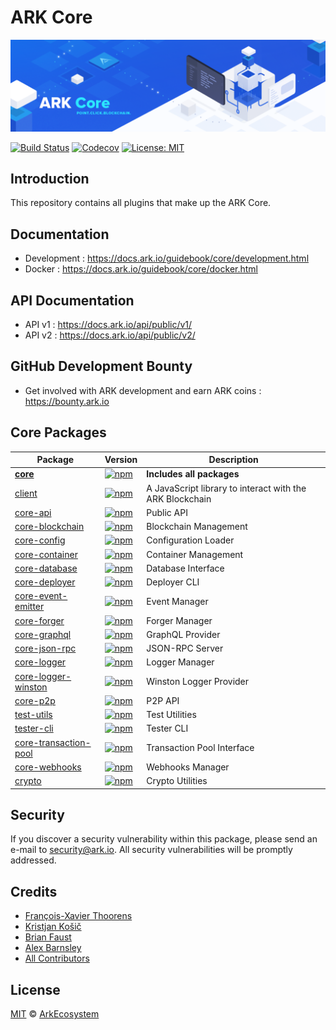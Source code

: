 # ARK Core

![ARK Core](./banner.png)

[![Build Status](https://badgen.now.sh/circleci/github/ArkEcosystem/core)](https://circleci.com/gh/ArkEcosystem/core)
[![Codecov](https://badgen.now.sh/codecov/c/github/arkecosystem/core)](https://codecov.io/gh/arkecosystem/core)
[![License: MIT](https://badgen.now.sh/badge/license/MIT/green)](https://opensource.org/licenses/MIT)

## Introduction

This repository contains all plugins that make up the ARK Core.

## Documentation

- Development : https://docs.ark.io/guidebook/core/development.html
- Docker : https://docs.ark.io/guidebook/core/docker.html

## API Documentation

- API v1 : https://docs.ark.io/api/public/v1/
- API v2 : https://docs.ark.io/api/public/v2/

## GitHub Development Bounty

- Get involved with ARK development and earn ARK coins : https://bounty.ark.io

## Core Packages

| Package | Version | Description
|---|---|---|
| **[core](/packages/core)** | [![npm](https://img.shields.io/npm/v/@arkecosystem/core.svg)](https://www.npmjs.com/package/@arkecosystem/core) | **Includes all packages** |
| [client](/packages/client) | [![npm](https://img.shields.io/npm/v/@arkecosystem/client.svg)](https://www.npmjs.com/package/@arkecosystem/client) | A JavaScript library to interact with the ARK Blockchain |
| [core-api](/packages/core-api) | [![npm](https://img.shields.io/npm/v/@arkecosystem/core-api.svg)](https://www.npmjs.com/package/@arkecosystem/core-api) | Public API |
| [core-blockchain](/packages/core-blockchain) |  [![npm](https://img.shields.io/npm/v/@arkecosystem/core-blockchain.svg)](https://www.npmjs.com/package/@arkecosystem/core-blockchain) | Blockchain Management |
| [core-config](/packages/core-config) | [![npm](https://img.shields.io/npm/v/@arkecosystem/core-config.svg)](https://www.npmjs.com/package/@arkecosystem/core-config) | Configuration Loader |
| [core-container](/packages/core-container) | [![npm](https://img.shields.io/npm/v/@arkecosystem/core-container.svg)](https://www.npmjs.com/package/@arkecosystem/core-container) | Container Management |
| [core-database](/packages/core-database) | [![npm](https://img.shields.io/npm/v/@arkecosystem/core-database.svg)](https://www.npmjs.com/package/@arkecosystem/core-database) | Database Interface |
| [core-deployer](/packages/core-deployer) | [![npm](https://img.shields.io/npm/v/@arkecosystem/core-deployer.svg)](https://www.npmjs.com/package/@arkecosystem/core-deployer) | Deployer CLI |
| [core-event-emitter](/packages/core-event-emitter) | [![npm](https://img.shields.io/npm/v/@arkecosystem/core-event-emitter.svg)](https://www.npmjs.com/package/@arkecosystem/core-event-emitter) | Event Manager |
| [core-forger](/packages/core-forger) | [![npm](https://img.shields.io/npm/v/@arkecosystem/core-forger.svg)](https://www.npmjs.com/package/@arkecosystem/core-forger) | Forger Manager |
| [core-graphql](/packages/core-graphql) | [![npm](https://img.shields.io/npm/v/@arkecosystem/core-graphql.svg)](https://www.npmjs.com/package/@arkecosystem/core-graphql) | GraphQL Provider |
| [core-json-rpc](/packages/core-json-rpc) | [![npm](https://img.shields.io/npm/v/@arkecosystem/core-json-rpc.svg)](https://www.npmjs.com/package/@arkecosystem/core-json-rpc) | JSON-RPC Server |
| [core-logger](/packages/core-logger) | [![npm](https://img.shields.io/npm/v/@arkecosystem/core-logger.svg)](https://www.npmjs.com/package/@arkecosystem/core-logger) | Logger Manager |
| [core-logger-winston](/packages/core-logger-winston) | [![npm](https://img.shields.io/npm/v/@arkecosystem/core-logger-winston.svg)](https://www.npmjs.com/package/@arkecosystem/core-logger-winston) | Winston Logger Provider |
| [core-p2p](/packages/core-p2p) | [![npm](https://img.shields.io/npm/v/@arkecosystem/core-p2p.svg)](https://www.npmjs.com/package/@arkecosystem/core-p2p) | P2P API |
| [test-utils](/packages/core-test-utils) | [![npm](https://img.shields.io/npm/v/@arkecosystem/core-test-utils.svg)](https://www.npmjs.com/package/@arkecosystem/core-test-utils) | Test Utilities |
| [tester-cli](/packages/core-tester-cli) | [![npm](https://img.shields.io/npm/v/@arkecosystem/core-tester-cli.svg)](https://www.npmjs.com/package/@arkecosystem/core-tester-cli) | Tester CLI |
| [core-transaction-pool](/packages/core-transaction-pool) | [![npm](https://img.shields.io/npm/v/@arkecosystem/core-transaction-pool.svg)](https://www.npmjs.com/package/@arkecosystem/core-transaction-pool) | Transaction Pool Interface |
| [core-webhooks](/packages/core-webhooks) | [![npm](https://img.shields.io/npm/v/@arkecosystem/core-webhooks.svg)](https://www.npmjs.com/package/@arkecosystem/core-webhooks) | Webhooks Manager |
| [crypto](/packages/crypto) | [![npm](https://img.shields.io/npm/v/@arkecosystem/crypto.svg)](https://www.npmjs.com/package/@arkecosystem/crypto) | Crypto Utilities |

## Security

If you discover a security vulnerability within this package, please send an e-mail to security@ark.io. All security vulnerabilities will be promptly addressed.

## Credits

- [François-Xavier Thoorens](https://github.com/fix)
- [Kristjan Košič](https://github.com/kristjank)
- [Brian Faust](https://github.com/faustbrian)
- [Alex Barnsley](https://github.com/alexbarnsley)
- [All Contributors](../../contributors)

## License

[MIT](LICENSE) © [ArkEcosystem](https://ark.io)
